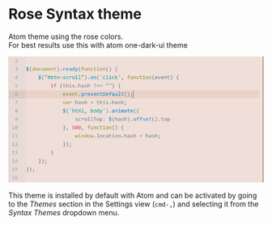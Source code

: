 # Rose Syntax theme

Atom theme using the rose colors.  
For best results use this with atom one-dark-ui theme  

<img alt="screenshot" src="https://raw.githubusercontent.com/surajmandalcell/rose-light-syntax/master/preview.png" srcset="https://raw.githubusercontent.com/surajmandalcell/rose-light-syntax/master/preview.png 2x">

This theme is installed by default with Atom and can be activated by going to
the _Themes_ section in the Settings view (`cmd-,`) and selecting it from the
_Syntax Themes_ dropdown menu.

